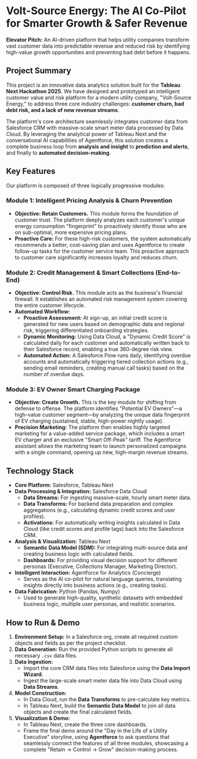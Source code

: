 
# Volt-Source Energy: The AI Co-Pilot for Smarter Growth & Safer Revenue

**Elevator Pitch:** An AI-driven platform that helps utility companies transform vast customer data into predictable revenue and reduced risk by identifying high-value growth opportunities and preventing bad debt before it happens.

## Project Summary

This project is an innovative data analytics solution built for the **Tableau Next Hackathon 2025**. We have designed and prototyped an intelligent customer value and risk platform for a modern utility company, "Volt-Source Energy," to address three core industry challenges: **customer churn, bad debt risk, and a lack of new revenue streams**.

The platform's core architecture seamlessly integrates customer data from Salesforce CRM with massive-scale smart meter data processed by Data Cloud. By leveraging the analytical power of Tableau Next and the conversational AI capabilities of Agentforce, this solution creates a complete business loop from **analysis and insight** to **prediction and alerts**, and finally to **automated decision-making**.

## Key Features

Our platform is composed of three logically progressive modules:

### Module 1: Intelligent Pricing Analysis & Churn Prevention

* **Objective: Retain Customers.** This module forms the foundation of customer trust. The platform deeply analyzes each customer's unique energy consumption "fingerprint" to proactively identify those who are on sub-optimal, more expensive pricing plans.
* **Proactive Care:** For these high-risk customers, the system automatically recommends a better, cost-saving plan and uses Agentforce to create follow-up tasks for the customer service team. This proactive approach to customer care significantly increases loyalty and reduces churn.

### Module 2: Credit Management & Smart Collections (End-to-End)

* **Objective: Control Risk.** This module acts as the business's financial firewall. It establishes an automated risk management system covering the entire customer lifecycle.
* **Automated Workflow:**
    * **Proactive Assessment:** At sign-up, an initial credit score is generated for new users based on demographic data and regional risk, triggering differentiated onboarding strategies.
    * **Dynamic Monitoring:** Using Data Cloud, a "Dynamic Credit Score" is calculated daily for each customer and automatically written back to their Salesforce record, enabling a true 360-degree risk view.
    * **Automated Action:** A Salesforce Flow runs daily, identifying overdue accounts and automatically triggering tiered collection actions (e.g., sending email reminders, creating manual call tasks) based on the number of overdue days.

### Module 3: EV Owner Smart Charging Package

* **Objective: Create Growth.** This is the key module for shifting from defense to offense. The platform identifies "Potential EV Owners"—a high-value customer segment—by analyzing the unique data fingerprint of EV charging (sustained, stable, high-power nightly usage).
* **Precision Marketing:** The platform then enables highly targeted marketing for a value-added service package, which includes a smart EV charger and an exclusive "Smart Off-Peak" tariff. The Agentforce assistant allows the marketing team to launch personalized campaigns with a single command, opening up new, high-margin revenue streams.

## Technology Stack

* **Core Platform:** Salesforce, Tableau Next
* **Data Processing & Integration:** Salesforce Data Cloud
    * **Data Streams:** For ingesting massive-scale, hourly smart meter data.
    * **Data Transforms:** For backend data preparation and complex aggregations (e.g., calculating dynamic credit scores and user profiles).
    * **Activations:** For automatically writing insights calculated in Data Cloud (like credit scores and profile tags) back into the Salesforce CRM.
* **Analysis & Visualization:** Tableau Next
    * **Semantic Data Model (SDM):** For integrating multi-source data and creating business logic with calculated fields.
    * **Dashboards:** For providing visual decision support for different personas (Executive, Collections Manager, Marketing Director).
* **Intelligent Interaction:** Agentforce for Analytics (Concierge)
    * Serves as the AI co-pilot for natural language queries, translating insights directly into business actions (e.g., creating tasks).
* **Data Fabrication:** Python (Pandas, Numpy)
    * Used to generate high-quality, synthetic datasets with embedded business logic, multiple user personas, and realistic scenarios.

## How to Run & Demo

1.  **Environment Setup:** In a Salesforce org, create all required custom objects and fields as per the project checklist.
2.  **Data Generation:** Run the provided Python scripts to generate all necessary `.csv` data files.
3.  **Data Ingestion:**
    * Import the core CRM data files into Salesforce using the **Data Import Wizard**.
    * Ingest the large-scale smart meter data file into Data Cloud using **Data Streams**.
4.  **Model Construction:**
    * In Data Cloud, run the **Data Transforms** to pre-calculate key metrics.
    * In Tableau Next, build the **Semantic Data Model** to join all data objects and create the final calculated fields.
5.  **Visualization & Demo:**
    * In Tableau Next, create the three core dashboards.
    * Frame the final demo around the "Day in the Life of a Utility Executive" storyline, using **Agentforce** to ask questions that seamlessly connect the features of all three modules, showcasing a complete "Retain -> Control -> Grow" decision-making process.
